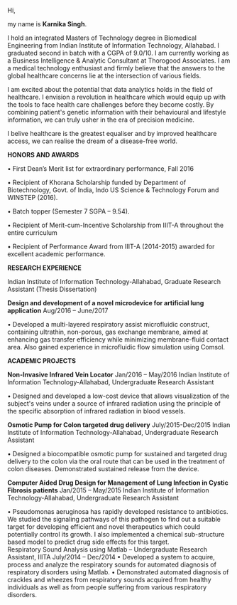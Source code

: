 
Hi,

my name is **Karnika Singh**.

I hold an integrated Masters of Technology degree in Biomedical Engineering from Indian Institute of Information Technology, Allahabad.
I graduated second in batch with a CGPA of 9.0/10. I am currently working as a Business Intelligence & Analytic Consultant at Thorogood Associates. I am a medical technology enthusiast and firmly believe that the answers to the global healthcare concerns lie at the intersection of various fields. 

I am excited about the potential that data analytics holds in the field of healthcare. I envision a revolution in healthcare which would equip up with the tools to face health care challenges before they become costly. By combining patient's genetic information with their behavioural and lifestyle information, we can truly usher in the era of precision medicine.

I belive healthcare is the greatest equaliser and by improved healthcare access, we can realise the dream of a disease-free world.


**HONORS AND AWARDS**


•	First Dean’s Merit list for extraordinary performance, Fall 2016

•	Recipient of Khorana Scholarship funded by Department of Biotechnology, Govt. of India, Indo US Science & Technology Forum and WINSTEP (2016).  

•	Batch topper (Semester 7 SGPA – 9.54). 

•	Recipient of Merit-cum-Incentive Scholarship from IIIT-A throughout the entire curriculum

•	Recipient of Performance Award from IIIT-A (2014-2015) awarded for excellent academic performance.


**RESEARCH EXPERIENCE**

Indian Institute of Information Technology-Allahabad, Graduate Research Assistant (Thesis Dissertation)

**Design and development of a novel microdevice for artificial lung application** 		       Aug/2016 – June/2017

•	Developed a multi-layered respiratory assist microfluidic construct, containing ultrathin, non-porous, gas exchange membrane, aimed at enhancing gas transfer efficiency while minimizing membrane-fluid contact area.  Also gained experience in microfluidic flow simulation using Comsol.

**ACADEMIC PROJECTS**


**Non-Invasive Infrared Vein Locator** 	                                                     Jan/2016 – May/2016 
Indian Institute of Information Technology-Allahabad, Undergraduate Research Assistant

•	Designed and developed a low-cost device that allows visualization of the subject's veins under a source of infrared radiation using the principle of the specific absorption of infrared radiation in blood vessels.


**Osmotic Pump for Colon targeted drug delivery**                                         July/2015-Dec/2015 
Indian Institute of Information Technology-Allahabad, Undergraduate Research Assistant

•	Designed a biocompatible osmotic pump for sustained and targeted drug delivery to the colon via the oral route that can be used in the treatment of colon diseases. Demonstrated sustained release from the device.


**Computer Aided Drug Design for Management of Lung Infection in Cystic Fibrosis patients**   Jan/2015 – May/2015 
Indian Institute of Information Technology-Allahabad, Undergraduate Research Assistant

•	Pseudomonas aeruginosa has rapidly developed resistance to antibiotics. We studied the signaling pathways of this pathogen to find out a suitable target for developing efficient and novel therapeutics which could potentially control its growth. I also implemented a chemical sub-structure based model to predict drug side effects for this target.					
Respiratory Sound Analysis using Matlab – Undergraduate Research Assistant, IIITA	        July/2014 – Dec/2014
•	Developed a system to acquire, process and analyze the respiratory sounds for automated diagnosis of respiratory disorders using Matlab. 
•	Demonstrated automated diagnosis of crackles and wheezes from respiratory sounds acquired from healthy individuals as well as from people suffering from various respiratory disorders.




